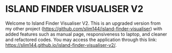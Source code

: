 # ISLAND FINDER VISUALISER V2

Welcome to Island Finder Visualiser V2. This is an upgraded version from my other project (https://github.com/slim144/island-finder-visualiser) with added features such as manual page, responsiveness to laptop, and cleaner and refactored codes. You may access the application through this link: https://slim144.github.io/island-finder-visualiser-v2/.

